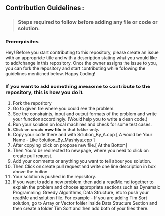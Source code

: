 ## Contribution Guidelines :

>### Steps required to follow before adding any file or code or solution.

### Prerequisites

Hey! Before you start contributing to this repository, please create an issue with an appropriate title and with a description stating what you would like to add/change in this repository. Once the owner assigns the issue to you, you can fork the repository and start contributing while following the guidelines mentioned below. Happy Coding!

### If you want to add something awesome to contribute to the repository, this is how you do it.

1. Fork the repository 
2. Go to given file where you could see the problem.
3. See the constraints, input and output formats of the problem and write your function accordingly. (Would help you to write a clean code.)
4. Run your solution on local machines and check for some test cases.
5. Click on create **new file** in that folder only.
6. Copy your code there and with Solution_By_A.cpp [ A would be Your Name - Like Solution_By_Mashiyat.cpp ]
7. After copying, click on propose new file.[ At the Bottom]
8. Then You'd be redirected to new page, where you need to click on create pull request.
9. Add your comments or anything you want to tell abour you solution.
10. Then Click on create pull request and write one line description in box above the button.
11. Your solution is pushed in the repository.
12. If you want to add a new problem, then add a readMe.md together to explain the problem and choose appropriate sections such as Dynamaic Programming, Greedy Algorithms, Data Structure, etc to push your readMe and solution file. For example - If you are adding Tim Sort solution, go to Array or Vector folder inside Data Structure Section and then create a folder Tim Sort and then add both of your files there.
